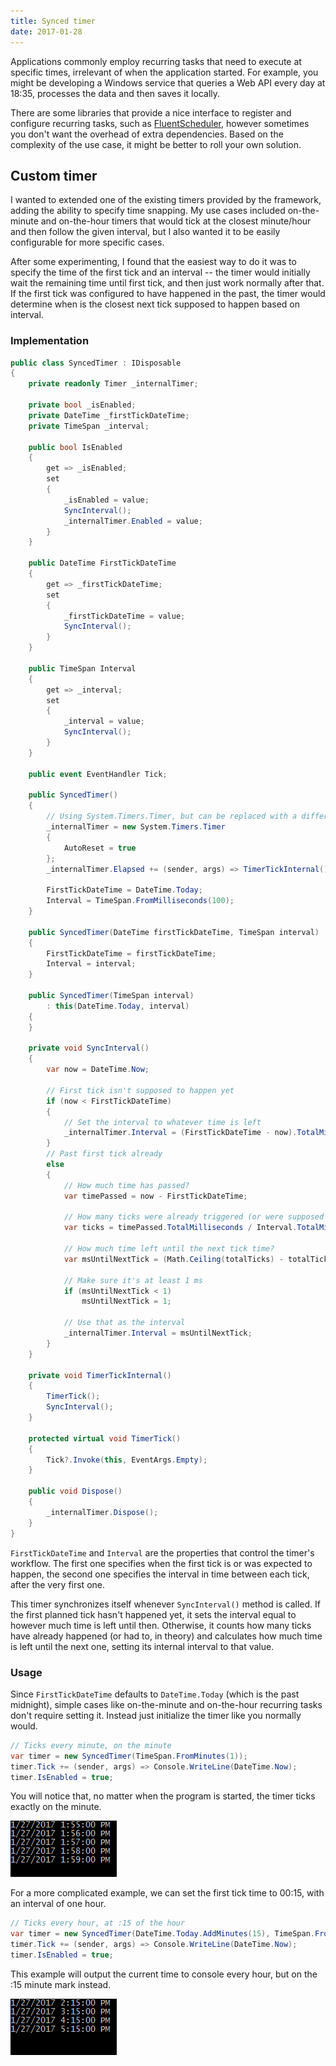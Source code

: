 ```yaml
---
title: Synced timer
date: 2017-01-28
---
```


Applications commonly employ recurring tasks that need to execute at specific times, irrelevant of when the application started. For example, you might be developing a Windows service that queries a Web API every day at 18:35, processes the data and then saves it locally.

There are some libraries that provide a nice interface to register and configure recurring tasks, such as [FluentScheduler](https://github.com/fluentscheduler/FluentScheduler), however sometimes you don't want the overhead of extra dependencies. Based on the complexity of the use case, it might be better to roll your own solution.

## Custom timer

I wanted to extended one of the existing timers provided by the framework, adding the ability to specify time snapping. My use cases included on-the-minute and on-the-hour timers that would tick at the closest minute/hour and then follow the given interval, but I also wanted it to be easily configurable for more specific cases.

After some experimenting, I found that the easiest way to do it was to specify the time of the first tick and an interval -- the timer would initially wait the remaining time until first tick, and then just work normally after that. If the first tick was configured to have happened in the past, the timer would determine when is the closest next tick supposed to happen based on interval.

### Implementation

```csharp
public class SyncedTimer : IDisposable
{
    private readonly Timer _internalTimer;

    private bool _isEnabled;
    private DateTime _firstTickDateTime;
    private TimeSpan _interval;

    public bool IsEnabled
    {
        get => _isEnabled;
        set
        {
            _isEnabled = value;
            SyncInterval();
            _internalTimer.Enabled = value;
        }
    }

    public DateTime FirstTickDateTime
    {
        get => _firstTickDateTime;
        set
        {
            _firstTickDateTime = value;
            SyncInterval();
        }
    }

    public TimeSpan Interval
    {
        get => _interval;
        set
        {
            _interval = value;
            SyncInterval();
        }
    }

    public event EventHandler Tick;

    public SyncedTimer()
    {
        // Using System.Timers.Timer, but can be replaced with a different one
        _internalTimer = new System.Timers.Timer
        {
            AutoReset = true
        };
        _internalTimer.Elapsed += (sender, args) => TimerTickInternal();

        FirstTickDateTime = DateTime.Today;
        Interval = TimeSpan.FromMilliseconds(100);
    }

    public SyncedTimer(DateTime firstTickDateTime, TimeSpan interval)
    {
        FirstTickDateTime = firstTickDateTime;
        Interval = interval;
    }

    public SyncedTimer(TimeSpan interval)
        : this(DateTime.Today, interval)
    {
    }

    private void SyncInterval()
    {
        var now = DateTime.Now;

        // First tick isn't supposed to happen yet
        if (now < FirstTickDateTime)
        {
            // Set the interval to whatever time is left
            _internalTimer.Interval = (FirstTickDateTime - now).TotalMilliseconds;
        }
        // Past first tick already
        else
        {
            // How much time has passed?
            var timePassed = now - FirstTickDateTime;

            // How many ticks were already triggered (or were supposed to)?
            var ticks = timePassed.TotalMilliseconds / Interval.TotalMilliseconds;

            // How much time left until the next tick time?
            var msUntilNextTick = (Math.Ceiling(totalTicks) - totalTicks) * Interval.TotalMilliseconds;

            // Make sure it's at least 1 ms
            if (msUntilNextTick < 1)
                msUntilNextTick = 1;

            // Use that as the interval
            _internalTimer.Interval = msUntilNextTick;
        }
    }

    private void TimerTickInternal()
    {
        TimerTick();
        SyncInterval();
    }

    protected virtual void TimerTick()
    {
        Tick?.Invoke(this, EventArgs.Empty);
    }

    public void Dispose()
    {
        _internalTimer.Dispose();
    }
}
```

`FirstTickDateTime` and `Interval` are the properties that control the timer's workflow. The first one specifies when the first tick is or was expected to happen, the second one specifies the interval in time between each tick, after the very first one.

This timer synchronizes itself whenever `SyncInterval()` method is called. If the first planned tick hasn't happened yet, it sets the interval equal to however much time is left until then. Otherwise, it counts how many ticks have already happened (or had to, in theory) and calculates how much time is left until the next one, setting its internal interval to that value.

### Usage

Since `FirstTickDateTime` defaults to `DateTime.Today` (which is the past midnight), simple cases like on-the-minute and on-the-hour recurring tasks don't require setting it. Instead just initialize the timer like you normally would.

```csharp
// Ticks every minute, on the minute
var timer = new SyncedTimer(TimeSpan.FromMinutes(1));
timer.Tick += (sender, args) => Console.WriteLine(DateTime.Now);
timer.IsEnabled = true;
```

You will notice that, no matter when the program is started, the timer ticks exactly on the minute.

![](1.png)

For a more complicated example, we can set the first tick time to 00:15, with an interval of one hour.

```csharp
// Ticks every hour, at :15 of the hour
var timer = new SyncedTimer(DateTime.Today.AddMinutes(15), TimeSpan.FromHours(1));
timer.Tick += (sender, args) => Console.WriteLine(DateTime.Now);
timer.IsEnabled = true;
```

This example will output the current time to console every hour, but on the :15 minute mark instead.

![](2.png)

